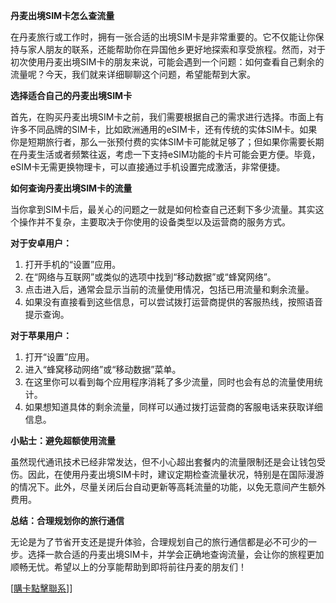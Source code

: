 **丹麦出境SIM卡怎么查流量**

在丹麦旅行或工作时，拥有一张合适的出境SIM卡是非常重要的。它不仅能让你保持与家人朋友的联系，还能帮助你在异国他乡更好地探索和享受旅程。然而，对于初次使用丹麦出境SIM卡的朋友来说，可能会遇到一个问题：如何查看自己剩余的流量呢？今天，我们就来详细聊聊这个问题，希望能帮到大家。

**选择适合自己的丹麦出境SIM卡**

首先，在购买丹麦出境SIM卡之前，我们需要根据自己的需求进行选择。市面上有许多不同品牌的SIM卡，比如欧洲通用的eSIM卡，还有传统的实体SIM卡。如果你是短期旅行者，那么一张预付费的实体SIM卡可能就足够了；但如果你需要长期在丹麦生活或者频繁往返，考虑一下支持eSIM功能的卡片可能会更方便。毕竟，eSIM卡无需更换物理卡，可以直接通过手机设置完成激活，非常便捷。

**如何查询丹麦出境SIM卡的流量**

当你拿到SIM卡后，最关心的问题之一就是如何检查自己还剩下多少流量。其实这个操作并不复杂，主要取决于你使用的设备类型以及运营商的服务方式。

**对于安卓用户：**
1. 打开手机的“设置”应用。
2. 在“网络与互联网”或类似的选项中找到“移动数据”或“蜂窝网络”。
3. 点击进入后，通常会显示当前的流量使用情况，包括已用流量和剩余流量。
4. 如果没有直接看到这些信息，可以尝试拨打运营商提供的客服热线，按照语音提示查询。

**对于苹果用户：**
1. 打开“设置”应用。
2. 进入“蜂窝移动网络”或“移动数据”菜单。
3. 在这里你可以看到每个应用程序消耗了多少流量，同时也会有总的流量使用统计。
4. 如果想知道具体的剩余流量，同样可以通过拨打运营商的客服电话来获取详细信息。

**小贴士：避免超额使用流量**

虽然现代通讯技术已经非常发达，但不小心超出套餐内的流量限制还是会让钱包受伤。因此，在使用丹麦出境SIM卡时，建议定期检查流量状况，特别是在国际漫游的情况下。此外，尽量关闭后台自动更新等高耗流量的功能，以免无意间产生额外费用。

**总结：合理规划你的旅行通信**

无论是为了节省开支还是提升体验，合理规划自己的旅行通信都是必不可少的一步。选择一款合适的丹麦出境SIM卡，并学会正确地查询流量，会让你的旅程更加顺畅无忧。希望以上的分享能帮助到即将前往丹麦的朋友们！

[[購卡點擊聯系](https://t.me/s/esim1088)]]